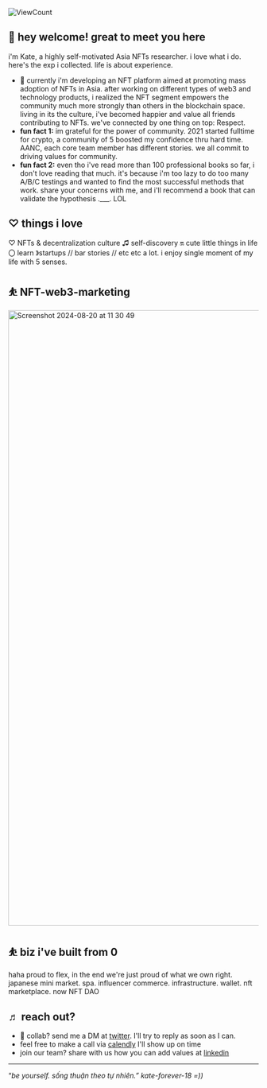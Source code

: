 
![ViewCount](http://bit.ly/Thomas-Github-Visits)

## 👋 hey welcome! great to meet you here

i'm Kate, a highly self-motivated Asia NFTs researcher. i love what i do. here's the exp i collected. life is about experience.

- 🌱 currently i'm developing an NFT platform aimed at promoting mass adoption of NFTs in Asia. after working on different types of web3 and technology products, i realized the NFT segment empowers the community much more strongly than others in the blockchain space. living in its the culture, i've becomed happier and value all friends contributing to NFTs. we've connected by one thing on top: Respect.
- **fun fact 1:** im grateful for the power of community. 2021 started fulltime for crypto, a community of 5 boosted my confidence thru hard time. AANC, each core team member has different stories. we all commit to driving values for community.
- **fun fact 2:** even tho i've read more than 100 professional books so far, i don't love reading that much. it's because i'm too lazy to do too many A/B/C testings and wanted to find the most successful methods that work. share your concerns with me, and i'll recommend a book that can validate the hypothesis .___. LOL

## ♡ things i love

♡ NFTs & decentralization culture ♫ self-discovery 🔛 cute little things in life 〇 learn 》startups // bar stories // etc etc a lot. i enjoy single moment of my life with 5 senses.

## ⛹️ NFT-web3-marketing

<img width="1238" alt="Screenshot 2024-08-20 at 11 30 49" src="https://github.com/user-attachments/assets/fccb192e-0b04-47a7-b44f-9097c720d12a">

## ⛹️ biz i've built from 0

haha proud to flex, in the end we're just proud of what we own right. japanese mini market. spa. influencer commerce. infrastructure. wallet. nft marketplace. now NFT DAO

## ♬ reach out?
- 💼 collab? send me a DM at [twitter](https://twitter.com/katedaynee). I'll try to reply as soon as I can.
- feel free to make a call via [calendly](https://calendly.com/kate-daynee) I'll show up on time
- join our team? share with us how you can add values at [linkedin](https://www.linkedin.com/in/kate-dayne-trinh-10a031131/)

---

“*be yourself. sống thuận theo tự nhiên.” kate-forever-18 =))*
